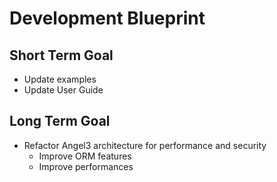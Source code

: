 # Development Blueprint

## Short Term Goal

* Update examples
* Update User Guide

## Long Term Goal

* Refactor Angel3 architecture for performance and security
  * Improve ORM features
  * Improve performances
